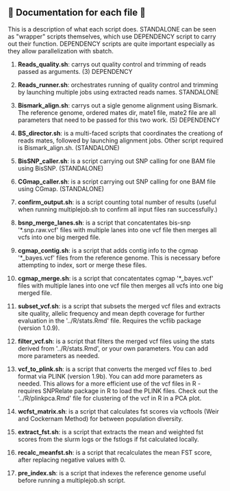 ## :leaves: Documentation for each file :leaves:

This is a description of what each script does. STANDALONE can be seen as "wrapper" scripts themselves, which use DEPENDENCY script to carry out their function. 
DEPENDENCY scripts are quite important especially as they allow parallelization with sbatch. 


1) **Reads_quality.sh**: carrys out quality control and trimming of reads passed as arguments. (3) DEPENDENCY

3) **Reads_runner.sh**: orchestrates running of quality control and trimming by launching multiple jobs using extracted reads names. STANDALONE

4) **Bismark_align.sh**: carrys out a sigle genome alignment using Bismark. The reference genome, ordered mates dir, mate1 file, mate2 file are all parameters that need to be passed for this two work. (5) DEPENDENCY  

5) **BS_director.sh**: is a multi-faced scripts that coordinates the creationg of reads mates, followed by launching alignment jobs. Other script required is Bismark_align.sh. (STANDALONE)

6) **BisSNP_caller.sh**: is a script carrying out SNP calling for one BAM file using BisSNP. (STANDALONE)
 
7) **CGmap_caller.sh**: is a script carrying out SNP calling for one BAM file using CGmap. (STANDALONE)

8) **confirm_output.sh**: is a script counting total number of results (useful when running multiplejob.sh to confirm all input files ran successfully.)

9) **bsnp_merge_lanes.sh**: is a script that concatentates bis-snp '*.snp.raw.vcf' files with multiple lanes into one vcf file then merges all vcfs into one big merged file.

10) **cgmap_contig.sh**: is a script that adds contig info to the cgmap '*_bayes.vcf' files from the reference genome. This is necessary before attempting to index, sort or merge these files.

11) **cgmap_merge.sh**: is a script that concatentates cgmap '*_bayes.vcf' files with multiple lanes into one vcf file then merges all vcfs into one big merged file.

12) **subset_vcf.sh**: is a script that subsets the merged vcf files and extracts site quality, allelic frequency and mean depth coverage for further evaluation in the '../R/stats.Rmd' file. Requires the vcflib package (version 1.0.9).

13) **filter_vcf.sh**: is a script that filters the merged vcf files using the stats derived from '../R/stats.Rmd', or your own parameters. You can add more parameters as needed. 

14) **vcf_to_plink.sh**: is a script that converts the merged vcf files to .bed format via PLINK (version 1.9b). You can add more parameters as needed. This allows for a more efficient use of the vcf files in R - requires SNPRelate package in R to load the PLINK files. Check out the '../R/plinkpca.Rmd' file for clustering of the vcf in R in a PCA plot.

15) **wcfst_matrix.sh**: is a script that calculates fst scores via vcftools (Weir and Cockernam Method) for between population diversity.

16) **extract_fst.sh**: is a script that extracts the mean and weighted fst scores from the slurm logs or the fstlogs if fst calculated locally.

17) **recalc_meanfst.sh**: is a script that recalculates the mean FST score, after replacing negative values with 0.

18) **pre_index.sh**: is a script that indexes the reference genome useful before running a multiplejob.sh script. 